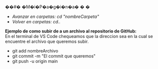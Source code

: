 ��#� �M�i�P�a�g�i�n�a�
�
�

- *Avanzar en carpetas: cd "nombreCarpeta"*
- *Volver en carpetas: cd..*

<b>Ejemplo de como subir de a un archivo al repositorio de GitHub:</b><br>
En el terminal de VS Code chequeamos que la direccion sea en la cual se encuentre el archivo que queremos subir.

- git add nombreArchivo
- git commit -m "El commit que queremos"
- git push -u origin main
